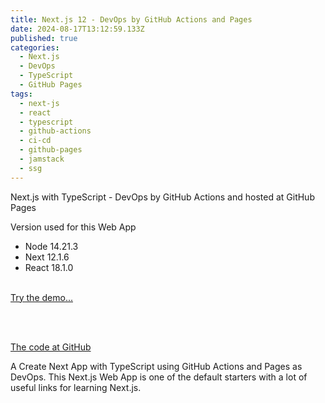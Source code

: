 ```yaml
---
title: Next.js 12 - DevOps by GitHub Actions and Pages
date: 2024-08-17T13:12:59.133Z
published: true
categories:
  - Next.js
  - DevOps
  - TypeScript
  - GitHub Pages
tags:
  - next-js
  - react
  - typescript
  - github-actions
  - ci-cd
  - github-pages
  - jamstack
  - ssg
---
```

Next.js with TypeScript - DevOps by GitHub Actions and hosted at GitHub Pages


Version used for this Web App

- Node 14.21.3
- Next 12.1.6
- React 18.1.0
<br /><br />

<a href="https://persteenolsen.github.io/gh-actions-pages-next-js-one/" target="_blank">Try the demo...</a>

<br /><br />

<a href="https://github.com/persteenolsen/gh-actions-pages-next-js-one" target="_blank">The code at GitHub</a>

A Create Next App with TypeScript using GitHub Actions and Pages as DevOps. This Next.js Web App is one of the default starters with a lot of useful links for learning Next.js.